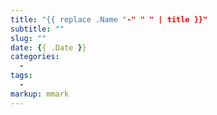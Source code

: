 ```yaml
---
title: "{{ replace .Name "-" " " | title }}"
subtitle: ""
slug: ""
date: {{ .Date }}
categories:
  -
tags:
  -
markup: mmark
---
```

